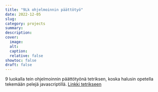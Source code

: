 ```yaml
---
title: "9Lk ohjelmoinnin päättötyö"
date: 2022-12-05
slug:
category: projects
summary:
description:
cover:
  image:
  alt:
  caption:
  relative: false
showtoc: false
draft: false
---
```

9 luokalla tein ohjelmoinnin päättötyönä tetriksen, koska halusin opetella tekemään pelejä javascriptillä. 
[Linkki tetrikseen](https://justuksen-paattotyo-tetris-2022.netlify.app/)